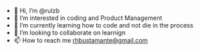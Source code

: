 - 👋 Hi, I’m @rulzb
- 👀 I’m interested in coding and Product Management
- 🌱 I’m currently learning how to code and not die in the process
- 💞️ I’m looking to collaborate on learnign
- 📫 How to reach me rhbustamante@gmail.com

<!---
rulzb/rulzb is a ✨ special ✨ repository because its `README.md` (this file) appears on your GitHub profile.
You can click the Preview link to take a look at your changes.
--->
